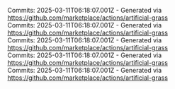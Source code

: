 Commits: 2025-03-11T06:18:07.001Z - Generated via https://github.com/marketplace/actions/artificial-grass
<br>
Commits: 2025-03-11T06:18:07.001Z - Generated via https://github.com/marketplace/actions/artificial-grass
<br>
Commits: 2025-03-11T06:18:07.001Z - Generated via https://github.com/marketplace/actions/artificial-grass
<br>
Commits: 2025-03-11T06:18:07.001Z - Generated via https://github.com/marketplace/actions/artificial-grass
<br>
Commits: 2025-03-11T06:18:07.001Z - Generated via https://github.com/marketplace/actions/artificial-grass
<br>
